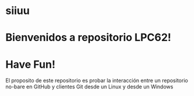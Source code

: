 # siiuu
# Bienvenidos a repositorio LPC62!
# Have Fun!
El proposito de este repositorio es probar la interacción entre un repositorio
no-bare en GitHub y clientes Git desde un Linux y desde un Windows
